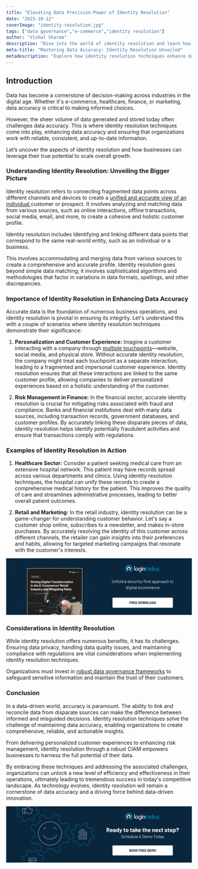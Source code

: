 ```yaml
---
title: "Elevating Data Precision-Power of Identity Resolution"
date: "2023-10-12"
coverImage: "identity-resolution.jpg"
tags: ["data governance","e-commerce","identity resolution"]
author: "Vishal Sharma"
description: "Dive into the world of identity resolution and learn how businesses connect data dots, ensuring precision in every interaction. Uncover real-life examples in healthcare and retail and understand the challenges organizations face. Embrace these techniques for unparalleled success in today's competitive landscape."
meta-title: "Mastering Data Accuracy: Identity Resolution Unveiled"
metadescription: "Explore how identity resolution techniques enhance data accuracy, revolutionizing customer experiences. Discover the power of unified data profiles for growth."
---
```

## Introduction

Data has become a cornerstone of decision-making across industries in the digital age. Whether it's e-commerce, healthcare, finance, or marketing, data accuracy is critical to making informed choices. 

However, the sheer volume of data generated and stored today often challenges data accuracy. This is where identity resolution techniques come into play, enhancing data accuracy and ensuring that organizations work with reliable, consistent, and up-to-date information.

Let’s uncover the aspects of identity resolution and how businesses can leverage their true potential to scale overall growth. 

### Understanding Identity Resolution: Unveiling the Bigger Picture

Identity resolution refers to connecting fragmented data points across different channels and devices to create a [unified and accurate view of an individual ](https://www.loginradius.com/customer-profiling/)customer or prospect. It involves analyzing and matching data from various sources, such as online interactions, offline transactions, social media, email, and more, to create a cohesive and holistic customer profile.

Identity resolution includes Identifying and linking different data points that correspond to the same real-world entity, such as an individual or a business.  

This involves accommodating and merging data from various sources to create a comprehensive and accurate profile. Identity resolution goes beyond simple data matching; it involves sophisticated algorithms and methodologies that factor in variations in data formats, spellings, and other discrepancies.

### Importance of Identity Resolution in Enhancing Data Accuracy

Accurate data is the foundation of numerous business operations, and identity resolution is pivotal in ensuring its integrity. Let's understand this with  a couple of scenarios where identity resolution techniques demonstrate their significance:

1. **Personalization and Customer Experience:** Imagine a customer interacting with a company through [multiple touchpoints](https://www.loginradius.com/blog/growth/omnichannel-customer-experience/)—website, social media, and physical store. Without accurate identity resolution, the company might treat each touchpoint as a separate interaction, leading to a fragmented and impersonal customer experience. Identity resolution ensures that all these interactions are linked to the same customer profile, allowing companies to deliver personalized experiences based on a holistic understanding of the customer.

2. **Risk Management in Finance:** In the financial sector, accurate identity resolution is crucial for mitigating risks associated with fraud and compliance. Banks and financial institutions deal with many data sources, including transaction records, government databases, and customer profiles. By accurately linking these disparate pieces of data, identity resolution helps identify potentially fraudulent activities and ensure that transactions comply with regulations.

### Examples of Identity Resolution in Action

1. **Healthcare Sector:** Consider a patient seeking medical care from an extensive hospital network. This patient may have records spread across various departments and clinics. Using identity resolution techniques, the hospital can unify these records to create a comprehensive medical history for the patient. This improves the quality of care and streamlines administrative processes, leading to better overall patient outcomes.

2. **Retail and Marketing:** In the retail industry, identity resolution can be a game-changer for understanding customer behavior. Let's say a customer shop online, subscribes to a newsletter, and makes in-store purchases. By accurately resolving the identity of this customer across different channels, the retailer can gain insights into their preferences and habits, allowing for targeted marketing campaigns that resonate with the customer's interests.

[![WP-digital-transformation-ecommerce](WP-digital-transformation-ecommerce.png)](https://www.loginradius.com/resource/digital-transformation-retail-ecommerce-whitepaper) 

### Considerations in Identity Resolution

While identity resolution offers numerous benefits, it has its challenges. Ensuring data privacy, handling data quality issues, and maintaining compliance with regulations are vital considerations when implementing identity resolution techniques. 

Organizations must invest in [robust data governance frameworks](https://www.loginradius.com/data-governance/) to safeguard sensitive information and maintain the trust of their customers.

### Conclusion

In a data-driven world, accuracy is paramount. The ability to link and reconcile data from disparate sources can make the difference between informed and misguided decisions. Identity resolution techniques solve the challenge of maintaining data accuracy, enabling organizations to create comprehensive, reliable, and actionable insights. 

From delivering personalized customer experiences to enhancing risk management, identity resolution through a robust CIAM  empowers businesses to harness the full potential of their data.

By embracing these techniques and addressing the associated challenges, organizations can unlock a new level of efficiency and effectiveness in their operations, ultimately leading to tremendous success in today's competitive landscape. As technology evolves, identity resolution will remain a cornerstone of data accuracy and a driving force behind data-driven innovation.

[![book-a-demo-loginradius](../../assets/book-a-demo-loginradius.png)](https://www.loginradius.com/book-a-demo/)
